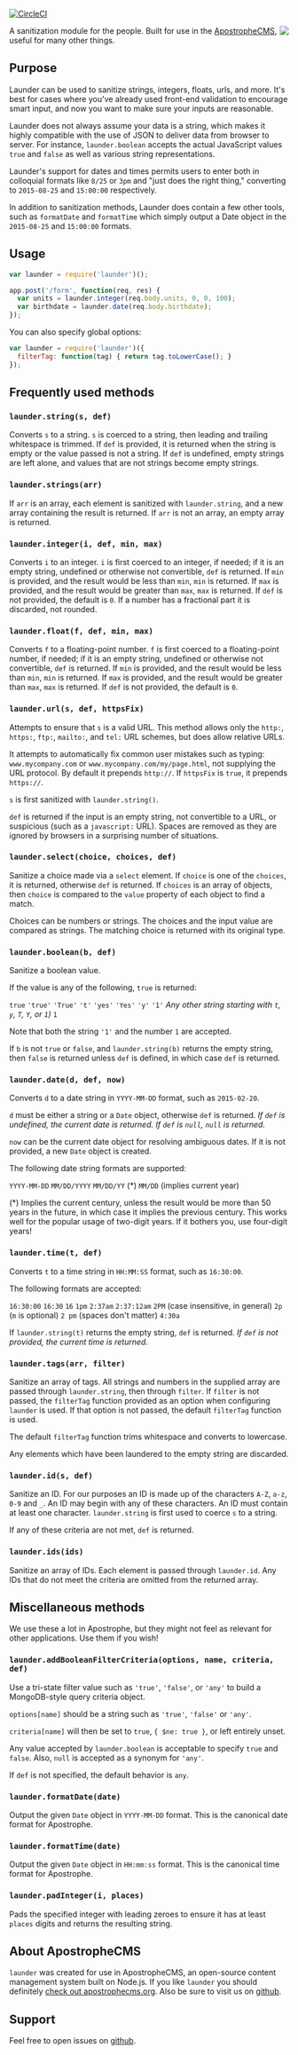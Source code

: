 [![CircleCI](https://circleci.com/gh/apostrophecms/launder/tree/master.svg?style=svg)](https://circleci.com/gh/apostrophecms/launder/tree/master)

<a href="https://apostrophecms.com/"><img src="https://raw.github.com/apostrophecms/launder/master/logos/logo-box-madefor.png" align="right" /></a>

A sanitization module for the people. Built for use in the [ApostropheCMS](https://apostrophecms.com), useful for many other things.

## Purpose

Launder can be used to sanitize strings, integers, floats, urls, and more. It's best for cases where you've already used front-end validation to encourage smart input, and now you want to make sure your inputs are reasonable.

Launder does not always assume your data is a string, which makes it highly compatible with the use of JSON to deliver data from browser to server. For instance, `launder.boolean` accepts the actual JavaScript values `true` and `false` as well as various string representations.

Launder's support for dates and times permits users to enter both in colloquial formats like `8/25` or `3pm` and "just does the right thing," converting to `2015-08-25` and `15:00:00` respectively.

In addition to sanitization methods, Launder does contain a few other tools, such as `formatDate` and `formatTime` which simply output a Date object in the `2015-08-25` and `15:00:00` formats.

## Usage

```javascript
var launder = require('launder')();

app.post('/form', function(req, res) {
  var units = launder.integer(req.body.units, 0, 0, 100);
  var birthdate = launder.date(req.body.birthdate);
});
```

You can also specify global options:

```javascript
var launder = require('launder')({
  filterTag: function(tag) { return tag.toLowerCase(); }
});
```

## Frequently used methods

### `launder.string(s, def)`

Converts `s` to a string. `s` is coerced to a string, then leading and trailing whitespace is trimmed. If `def` is provided, it is returned when the string is empty or the value passed is not a string. If `def` is undefined, empty strings are left alone, and values that are not strings become empty strings.

### `launder.strings(arr)`

If `arr` is an array, each element is sanitized with `launder.string`, and a new array containing the result is returned. If `arr` is not an array, an empty array is returned.

### `launder.integer(i, def, min, max)`

Converts `i` to an integer. `i` is first coerced to an integer, if needed; if it is an empty string, undefined or otherwise not convertible, `def` is returned. If `min` is provided, and the result would be less than `min`, `min` is returned. If `max` is provided, and the result would be greater than `max`, `max` is returned. If `def` is not provided, the default is `0`. If a number has a fractional part it is discarded, not rounded.

### `launder.float(f, def, min, max)`

Converts `f` to a floating-point number. `f` is first coerced to a floating-point number, if needed; if it is an empty string, undefined or otherwise not convertible, `def` is returned. If `min` is provided, and the result would be less than `min`, `min` is returned. If `max` is provided, and the result would be greater than `max`, `max` is returned. If `def` is not provided, the default is `0`.

### `launder.url(s, def, httpsFix)`

Attempts to ensure that `s` is a valid URL. This method allows only the `http:`, `https:`, `ftp:`, `mailto:`, and `tel:` URL schemes, but does allow relative URLs.

It attempts to automatically fix common user mistakes such as typing: `www.mycompany.com` or `www.mycompany.com/my/page.html`, not supplying the URL protocol. By default it prepends `http://`. If `httpsFix` is `true`, it prepends `https://`.

`s` is first sanitized with `launder.string()`.

`def` is returned if the input is an empty string, not convertible to a URL, or suspicious (such as a `javascript:` URL). Spaces are removed as they are ignored by browsers in a surprising number of situations.

### `launder.select(choice, choices, def)`

Sanitize a choice made via a `select` element. If `choice` is one of the `choices`, it is returned, otherwise `def` is returned. If `choices` is an array of objects, then `choice` is compared to the `value` property of each object to find a match.

Choices can be numbers or strings. The choices and the input value are compared as strings. The matching choice is returned with its original type.

### `launder.boolean(b, def)`

Sanitize a boolean value.

If the value is any of the following, `true` is returned:

`true`
`'true'`
`'True'`
`'t'`
`'yes'`
`'Yes'`
`'y'`
`'1'`
*Any other string starting with `t`, `y`, `T`, `Y`, or `1`)*
`1`

Note that both the string `'1'` and the number `1` are accepted.

If `b` is not `true` or `false`, and `launder.string(b)` returns the empty string, then `false` is returned unless `def` is defined, in which case `def` is returned.

### `launder.date(d, def, now)`

Converts `d` to a date string in `YYYY-MM-DD` format, such as `2015-02-20`.

`d` must be either a string or a `Date` object, otherwise `def` is returned. *If `def` is undefined, the current date is returned. If `def` is `null`, `null` is returned.*

`now` can be the current date object for resolving ambiguous dates. If it is not provided, a new `Date` object is created.

The following date string formats are supported:

`YYYY-MM-DD`
`MM/DD/YYYY`
`MM/DD/YY` (*)
`MM/DD` (implies current year)

(*) Implies the current century, unless the result would be more than 50 years in the future, in which case it implies the previous century. This works well for the popular usage of two-digit years. If it bothers you, use four-digit years!

### `launder.time(t, def)`

Converts `t` to a time string in `HH:MM:SS` format, such as `16:30:00`.

The following formats are accepted:

`16:30:00`
`16:30`
`16`
`1pm`
`2:37am`
`2:37:12am`
`2PM` (case insensitive, in general)
`2p` (`m` is optional)
`2 pm` (spaces don't matter)
`4:30a`

If `launder.string(t)` returns the empty string, `def` is returned. *If `def` is not provided, the current time is returned.*

### `launder.tags(arr, filter)`

Sanitize an array of tags. All strings and numbers in the supplied array are passed through `launder.string`, then through `filter`. If `filter` is not passed, the `filterTag` function provided as an option when configuring `launder` is used. If that option is not passed, the default `filterTag` function is used.

The default `filterTag` function trims whitespace and converts to lowercase.

Any elements which have been laundered to the empty string are discarded.

### `launder.id(s, def)`

Sanitize an ID. For our purposes an ID is made up of the characters `A-Z`, `a-z`, `0-9` and `_`. An ID may begin with any of these characters. An ID must contain at least one character. `launder.string` is first used to coerce `s` to a string.

If any of these criteria are not met, `def` is returned.

### `launder.ids(ids)`

Sanitize an array of IDs. Each element is passed through `launder.id`. Any IDs that do not meet the criteria are omitted from the returned array.

## Miscellaneous methods

We use these a lot in Apostrophe, but they might not feel as relevant for other applications. Use them if you wish!

### `launder.addBooleanFilterCriteria(options, name, criteria, def)`

Use a tri-state filter value such as `'true'`, `'false'`, or `'any'` to build a MongoDB-style query criteria object.

`options[name]` should be a string such as `'true'`, `'false'` or `'any'`.

`criteria[name]` will then be set to `true`, `{ $ne: true }`, or left entirely unset.

Any value accepted by `launder.boolean` is acceptable to specify `true` and `false`. Also, `null` is accepted as a synonym for `'any'`.

If `def` is not specified, the default behavior is `any`.

### `launder.formatDate(date)`

Output the given `Date` object in `YYYY-MM-DD` format. This is the canonical date format for Apostrophe.

### `launder.formatTime(date)`

Output the given `Date` object in `HH:mm:ss` format. This is the canonical time format for Apostrophe.

### `launder.padInteger(i, places)`

Pads the specified integer with leading zeroes to ensure it has at least `places` digits and returns the resulting string.

## About ApostropheCMS

`launder` was created for use in ApostropheCMS, an open-source content management system built on Node.js. If you like `launder` you should definitely [check out apostrophecms.org](https://apostrophecms.com). Also be sure to visit us on [github](http://github.com/apostrophecms).

## Support

Feel free to open issues on [github](http://github.com/apostrophecms/launder).
